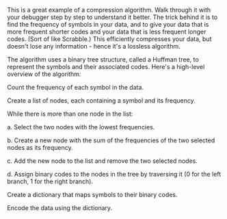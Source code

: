 This is a great example of a compression algorithm. Walk through it with your debugger step by step to understand it better. The trick behind it is to find the frequency of symbols in your data, and to give your data that is more frequent shorter codes and your data that is less frequent longer codes. (Sort of like Scrabble.) This efficiently compresses your data, but doesn't lose any information - hence it's a lossless algorithm.

The algorithm uses a binary tree structure, called a Huffman tree, to represent the symbols and their associated codes. Here's a high-level overview of the algorithm:

Count the frequency of each symbol in the data.

Create a list of nodes, each containing a symbol and its frequency.

While there is more than one node in the list:

a. Select the two nodes with the lowest frequencies.

b. Create a new node with the sum of the frequencies of the two selected nodes as its frequency.

c. Add the new node to the list and remove the two selected nodes.

d. Assign binary codes to the nodes in the tree by traversing it (0 for the left branch, 1 for the right branch).

Create a dictionary that maps symbols to their binary codes.

Encode the data using the dictionary.
